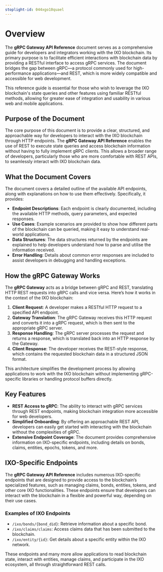 ```yaml
---
stoplight-id: 044xgo10quael
---
```


# Overview

The **gRPC Gateway API Reference** document serves as a comprehensive guide for developers and integrators working with the IXO blockchain. Its primary purpose is to facilitate efficient interactions with blockchain data by providing a RESTful interface to access gRPC services. The document bridges the gap between gRPC—a protocol commonly used for high-performance applications—and REST, which is more widely compatible and accessible for web development.

This reference guide is essential for those who wish to leverage the IXO blockchain's state queries and other features using familiar RESTful methods, allowing for greater ease of integration and usability in various web and mobile applications.

## Purpose of the Document

The core purpose of this document is to provide a clear, structured, and approachable way for developers to interact with the IXO blockchain through HTTP endpoints. The **gRPC Gateway API Reference** enables the use of REST to execute state queries and access blockchain information without having to fully implement gRPC clients. This allows a broader range of developers, particularly those who are more comfortable with REST APIs, to seamlessly interact with IXO blockchain data.

## What the Document Covers

The document covers a detailed outline of the available API endpoints, along with explanations on how to use them effectively. Specifically, it provides:

- **Endpoint Descriptions**: Each endpoint is clearly documented, including the available HTTP methods, query parameters, and expected responses.
- **Use Cases**: Example scenarios are provided to show how different parts of the blockchain can be queried, making it easy to understand real-world applications.
- **Data Structures**: The data structures returned by the endpoints are explained to help developers understand how to parse and utilise the information received.
- **Error Handling**: Details about common error responses are included to assist developers in debugging and handling exceptions.

## How the gRPC Gateway Works

The **gRPC Gateway** acts as a bridge between gRPC and REST, translating HTTP REST requests into gRPC calls and vice versa. Here’s how it works in the context of the IXO blockchain:

1. **Client Request**: A developer makes a RESTful HTTP request to a specified API endpoint.
2. **Gateway Translation**: The gRPC Gateway receives this HTTP request and converts it into a gRPC request, which is then sent to the appropriate gRPC server.
3. **Response Handling**: The gRPC server processes the request and returns a response, which is translated back into an HTTP response by the Gateway.
4. **Client Response**: The developer receives the REST-style response, which contains the requested blockchain data in a structured JSON format.

This architecture simplifies the development process by allowing applications to work with the IXO blockchain without implementing gRPC-specific libraries or handling protocol buffers directly.

## Key Features

- **REST Access to gRPC**: The ability to interact with gRPC services through REST endpoints, making blockchain integration more accessible for web developers.
- **Simplified Onboarding**: By offering an approachable REST API, developers can easily get started with interacting with the blockchain without the complexities of gRPC.
- **Extensive Endpoint Coverage**: The document provides comprehensive information on IXO-specific endpoints, including details on bonds, claims, entities, epochs, tokens, and more.

## IXO-Specific Endpoints

The **gRPC Gateway API Reference** includes numerous IXO-specific endpoints that are designed to provide access to the blockchain’s specialized features, such as managing claims, bonds, entities, tokens, and other core IXO functionalities. These endpoints ensure that developers can interact with the blockchain in a flexible and powerful way, depending on their use cases.

### Examples of IXO Endpoints

- `/ixo/bonds/{bond_did}`: Retrieve information about a specific bond.
- `/ixo/claims/claims`: Access claims data that has been submitted to the blockchain.
- `/ixo/entity/{id}`: Get details about a specific entity within the IXO network.

These endpoints and many more allow applications to read blockchain state, interact with entities, manage claims, and participate in the IXO ecosystem, all through straightforward REST calls.
